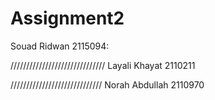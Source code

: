 # Assignment2

Souad Ridwan 2115094:







//////////////////////////////
Layali Khayat 2110211







/////////////////////////////
Norah Abdullah 2110970







